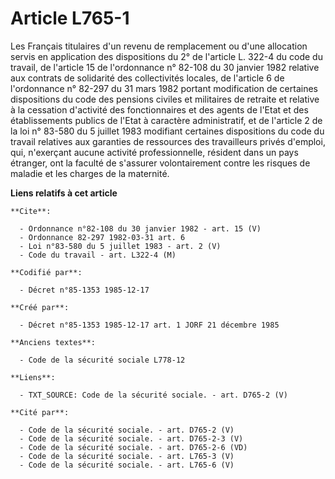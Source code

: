 # Article L765-1

Les Français titulaires d'un revenu de remplacement ou d'une allocation servis en application des dispositions du 2° de
l'article L. 322-4 du code du travail, de l'article 15 de l'ordonnance n° 82-108 du 30 janvier 1982 relative aux contrats de
solidarité des collectivités locales, de l'article 6 de l'ordonnance n° 82-297 du 31 mars 1982 portant modification de
certaines dispositions du code des pensions civiles et militaires de retraite et relative à la cessation d'activité des
fonctionnaires et des agents de l'Etat et des établissements publics de l'Etat à caractère administratif, et de l'article 2
de la loi n° 83-580 du 5 juillet 1983 modifiant certaines dispositions du code du travail relatives aux garanties de
ressources des travailleurs privés d'emploi, qui, n'exerçant aucune activité professionnelle, résident dans un pays étranger,
ont la faculté de s'assurer volontairement contre les risques de maladie et les charges de la maternité.

**Liens relatifs à cet article**

	**Cite**:

	  - Ordonnance n°82-108 du 30 janvier 1982 - art. 15 (V)
	  - Ordonnance 82-297 1982-03-31 art. 6
	  - Loi n°83-580 du 5 juillet 1983 - art. 2 (V)
	  - Code du travail - art. L322-4 (M)

	**Codifié par**:

	  - Décret n°85-1353 1985-12-17

	**Créé par**:

	  - Décret n°85-1353 1985-12-17 art. 1 JORF 21 décembre 1985

	**Anciens textes**:

	  - Code de la sécurité sociale L778-12

	**Liens**:

	  - TXT_SOURCE: Code de la sécurité sociale. - art. D765-2 (V)

	**Cité par**:

	  - Code de la sécurité sociale. - art. D765-2 (V)
	  - Code de la sécurité sociale. - art. D765-2-3 (V)
	  - Code de la sécurité sociale. - art. D765-2-6 (VD)
	  - Code de la sécurité sociale. - art. L765-3 (V)
	  - Code de la sécurité sociale. - art. L765-6 (V)

